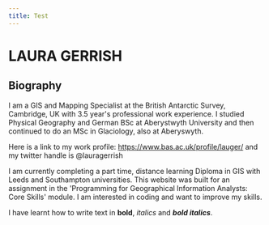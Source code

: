 ```yaml
---
title: Test
---
```


# LAURA GERRISH

## Biography
I am a GIS and Mapping Specialist at the British Antarctic Survey, Cambridge, UK with 3.5 year's professional work experience.
I studied Physical Geography and German BSc at Aberystwyth University and then continued to do an MSc in Glaciology, also at Aberyswyth.

Here is a link to my work profile: https://www.bas.ac.uk/profile/lauger/ and my twitter handle is @lauragerrish

I am currently completing a part time, distance learning Diploma in GIS with Leeds and Southampton universities. This website was built for an assignment in the 'Programming for Geographical Information Analysts: Core Skills' module.
I am interested in coding and want to improve my skills. 

I have learnt how to write text in **bold**, *italics* and ***bold italics***.